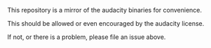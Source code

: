 This repository is a mirror of the audacity binaries for convenience. 

This should be allowed or even encouraged by the audacity license.

If not, or there is a problem, please file an issue above.
